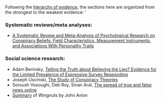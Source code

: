 Following the [hierarchy of evidence](https://en.wikipedia.org/wiki/Hierarchy_of_evidence), the sections here are organized from the strongest to the weakest evidence: '

### Systematic reviews/meta analyses:

*   [A Systematic Review and Meta-Analysis of Psychological Research on Conspiracy Beliefs: Field Characteristics, Measurement Instruments, and Associations With Personality Traits](https://www.frontiersin.org/articles/10.3389/fpsyg.2019.00205/full?utm_source=F-NTF&utm_medium=EMLX&utm_campaign=PRD_FEOPS_20170000_ARTICLE)

### Social science research:

*   Adam Berinsky, [Telling the Truth about Believing the Lies? Evidence for the Limited Prevalence of Expressive Survey Responding](https://www.journals.uchicago.edu/doi/full/10.1086/694258)
*   Joseph Uscinski, [The Study of Conspiracy Theories](https://www.argumenta.org/wp-content/uploads/2017/10/Argumenta-Joseph-Uscinski-The-Study-of-Conspiracy-Theories.pdf)
*  Soroush Vosoughi, Deb Roy, Sinan Aral, [The spread of true and false news online](https://science.sciencemag.org/content/359/6380/1146)
* [Summary](http://www.civilpolitics.org/content/how-lunatic-fringe-hijacking-america-john-avlon-explains-wingnuts/) of Wingnuts by John Avlon



